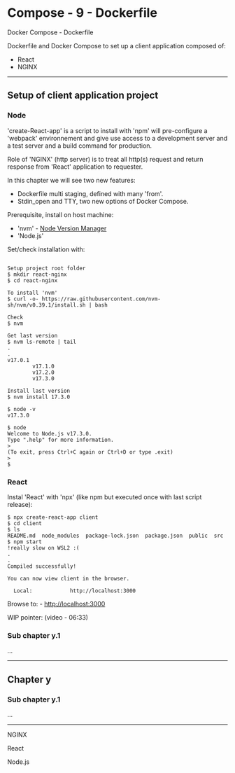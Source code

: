 # Compose - 9 - Dockerfile

Docker Compose - Dockerfile

Dockerfile and Docker Compose to set up a client application composed of:  
- React  
- NGINX  

***

## Setup of client application project

### Node

'create-React-app' is a script to install with 'npm' will pre-configure a 'webpack' environnement and give use access to a development server and a test server and a build command for production.

Role of 'NGINX' (http server) is to treat all http(s) request and return response from 'React' application to requester.

In this chapter we will see two new features:  
- Dockerfile multi staging, defined with many 'from'.  
- Stdin_open and TTY, two new options of Docker Compose.  

Prerequisite, install on host machine:  
- 'nvm' - [Node Version Manager](https://github.com/nvm-sh/nvm)
- 'Node.js'

Set/check installation with:
```console

Setup project root folder
$ mkdir react-nginx
$ cd react-nginx

To install 'nvm'
$ curl -o- https://raw.githubusercontent.com/nvm-sh/nvm/v0.39.1/install.sh | bash

Check
$ nvm

Get last version
$ nvm ls-remote | tail
.
.
v17.0.1
        v17.1.0
        v17.2.0
        v17.3.0

Install last version
$ nvm install 17.3.0

$ node -v
v17.3.0

$ node
Welcome to Node.js v17.3.0.       
Type ".help" for more information.
>
(To exit, press Ctrl+C again or Ctrl+D or type .exit)
>
$

```

### React

Instal 'React' with 'npx' (like npm but executed once with last script release):
```console
$ npx create-react-app client
$ cd client
$ ls
README.md  node_modules  package-lock.json  package.json  public  src
$ npm start
!really slow on WSL2 :(
.
.
Compiled successfully!

You can now view client in the browser.

  Local:            http://localhost:3000
```

Browse to: - [http://localhost:3000](http://localhost:3000)

WIP pointer: (video - 06:33)



### Sub chapter y.1

...

***

## Chapter y

### Sub chapter y.1

...

***


NGINX

React

Node.js

